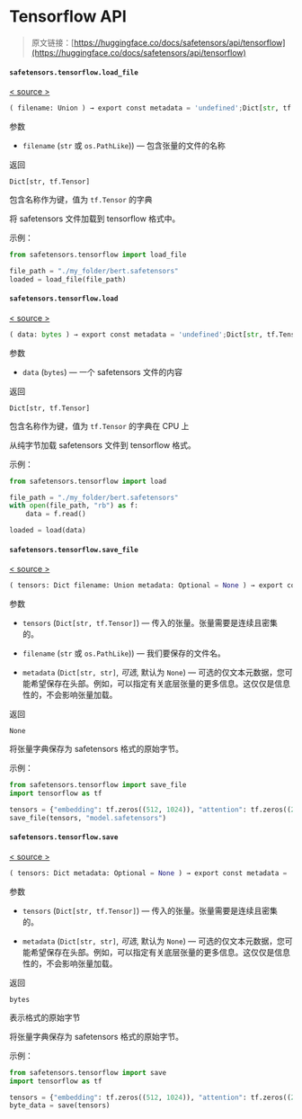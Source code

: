 # Tensorflow API

> 原文链接：[https://huggingface.co/docs/safetensors/api/tensorflow](https://huggingface.co/docs/safetensors/api/tensorflow)

#### `safetensors.tensorflow.load_file`

[< source >](https://github.com/huggingface/safetensors/blob/main/bindings/python/py_src/safetensors/tensorflow.py#L101)

```py
( filename: Union ) → export const metadata = 'undefined';Dict[str, tf.Tensor]
```

参数

+   `filename` (`str` 或 `os.PathLike`)) — 包含张量的文件的名称

返回

`Dict[str, tf.Tensor]`

包含名称作为键，值为 `tf.Tensor` 的字典

将 safetensors 文件加载到 tensorflow 格式中。

示例：

```py
from safetensors.tensorflow import load_file

file_path = "./my_folder/bert.safetensors"
loaded = load_file(file_path)
```

#### `safetensors.tensorflow.load`

[< source >](https://github.com/huggingface/safetensors/blob/main/bindings/python/py_src/safetensors/tensorflow.py#L74)

```py
( data: bytes ) → export const metadata = 'undefined';Dict[str, tf.Tensor]
```

参数

+   `data` (`bytes`) — 一个 safetensors 文件的内容

返回

`Dict[str, tf.Tensor]`

包含名称作为键，值为 `tf.Tensor` 的字典在 CPU 上

从纯字节加载 safetensors 文件到 tensorflow 格式。

示例：

```py
from safetensors.tensorflow import load

file_path = "./my_folder/bert.safetensors"
with open(file_path, "rb") as f:
    data = f.read()

loaded = load(data)
```

#### `safetensors.tensorflow.save_file`

[< source >](https://github.com/huggingface/safetensors/blob/main/bindings/python/py_src/safetensors/tensorflow.py#L39)

```py
( tensors: Dict filename: Union metadata: Optional = None ) → export const metadata = 'undefined';None
```

参数

+   `tensors` (`Dict[str, tf.Tensor]`) — 传入的张量。张量需要是连续且密集的。

+   `filename` (`str` 或 `os.PathLike`)) — 我们要保存的文件名。

+   `metadata` (`Dict[str, str]`, *可选*, 默认为 `None`) — 可选的仅文本元数据，您可能希望保存在头部。例如，可以指定有关底层张量的更多信息。这仅仅是信息性的，不会影响张量加载。

返回

`None`

将张量字典保存为 safetensors 格式的原始字节。

示例：

```py
from safetensors.tensorflow import save_file
import tensorflow as tf

tensors = {"embedding": tf.zeros((512, 1024)), "attention": tf.zeros((256, 256))}
save_file(tensors, "model.safetensors")
```

#### `safetensors.tensorflow.save`

[< source >](https://github.com/huggingface/safetensors/blob/main/bindings/python/py_src/safetensors/tensorflow.py#L10)

```py
( tensors: Dict metadata: Optional = None ) → export const metadata = 'undefined';bytes
```

参数

+   `tensors` (`Dict[str, tf.Tensor]`) — 传入的张量。张量需要是连续且密集的。

+   `metadata` (`Dict[str, str]`, *可选*, 默认为 `None`) — 可选的仅文本元数据，您可能希望保存在头部。例如，可以指定有关底层张量的更多信息。这仅仅是信息性的，不会影响张量加载。

返回

`bytes`

表示格式的原始字节

将张量字典保存为 safetensors 格式的原始字节。

示例：

```py
from safetensors.tensorflow import save
import tensorflow as tf

tensors = {"embedding": tf.zeros((512, 1024)), "attention": tf.zeros((256, 256))}
byte_data = save(tensors)
```

